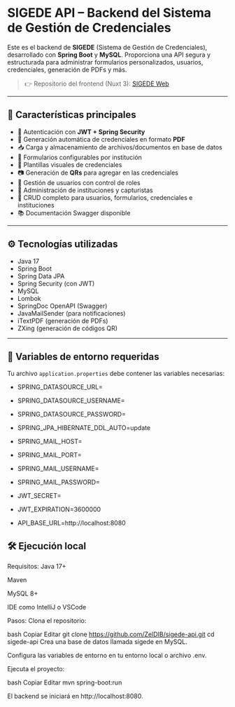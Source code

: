 # SIGEDE API – Backend del Sistema de Gestión de Credenciales

Este es el backend de **SIGEDE** (Sistema de Gestión de Credenciales), desarrollado con **Spring Boot** y **MySQL**. Proporciona una API segura y estructurada para administrar formularios personalizados, usuarios, credenciales, generación de PDFs y más.

> 👉 Repositorio del frontend (Nuxt 3): [SIGEDE Web](https://github.com/ZelDIB/sigede_web)

---

## 🚀 Características principales

- 🔐 Autenticación con **JWT + Spring Security**
- 📄 Generación automática de credenciales en formato **PDF**
- 📥 Carga y almacenamiento de archivos/documentos en base de datos
- 🧾 Formularios configurables por institución
- 🎨 Plantillas visuales de credenciales
- 📷 Generación de **QRs** para agregar en las credenciales
- 👥 Gestión de usuarios con control de roles
- 🏢 Administración de instituciones y capturistas
- 🔧 CRUD completo para usuarios, formularios, credenciales e instituciones
- 📚 Documentación Swagger disponible

---

## ⚙️ Tecnologías utilizadas

- Java 17
- Spring Boot
- Spring Data JPA
- Spring Security (con JWT)
- MySQL
- Lombok
- SpringDoc OpenAPI (Swagger)
- JavaMailSender (para notificaciones)
- iTextPDF (generación de PDFs)
- ZXing (generación de códigos QR)

---

## 📁 Variables de entorno requeridas

Tu archivo `application.properties` debe contener las variables necesarias:

- SPRING_DATASOURCE_URL=
- SPRING_DATASOURCE_USERNAME=
- SPRING_DATASOURCE_PASSWORD=
- SPRING_JPA_HIBERNATE_DDL_AUTO=update

- SPRING_MAIL_HOST=
- SPRING_MAIL_PORT=
- SPRING_MAIL_USERNAME=
- SPRING_MAIL_PASSWORD=

- JWT_SECRET=
- JWT_EXPIRATION=3600000

- API_BASE_URL=http://localhost:8080

## 🛠️ Ejecución local
Requisitos:
Java 17+

Maven

MySQL 8+

IDE como IntelliJ o VSCode

Pasos:
Clona el repositorio:

bash
Copiar
Editar
git clone https://github.com/ZelDIB/sigede-api.git
cd sigede-api
Crea una base de datos llamada sigede en MySQL.

Configura las variables de entorno en tu entorno local o archivo .env.

Ejecuta el proyecto:

bash
Copiar
Editar
mvn spring-boot:run

El backend se iniciará en http://localhost:8080.
